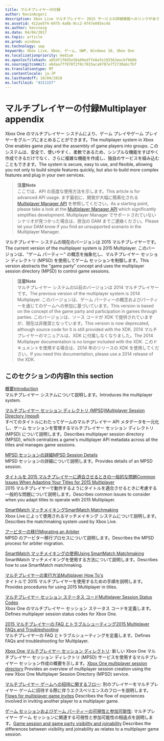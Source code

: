 ```yaml
---
title: マルチプレイヤーの付録
author: KevinAsgari
description: Xbox Live マルチプレイヤー 2015 サービスの詳細情報へのリンクがあります。
ms.assetid: 412ae5f4-6975-4a8b-9cc2-9747e093ec4d
ms.author: kevinasg
ms.date: 04/04/2017
ms.topic: article
ms.prod: windows
ms.technology: uwp
keywords: Xbox Live, Xbox, ゲーム, UWP, Windows 10, Xbox One
ms.localizationpriority: medium
ms.openlocfilehash: a85df1f0d5e58a89edffe8afe192563eecbfb60b
ms.sourcegitcommit: e6daa7ff878f2f0c7015aca9787e7f2730abcfbf
ms.translationtype: MT
ms.contentlocale: ja-JP
ms.lasthandoff: 10/04/2018
ms.locfileid: "4311157"
---
```

# <a name="multiplayer-appendix"></a><span data-ttu-id="509ee-104">マルチプレイヤーの付録</span><span class="sxs-lookup"><span data-stu-id="509ee-104">Multiplayer appendix</span></span>

<span data-ttu-id="509ee-105">Xbox One のマルチプレイヤー システムにより、ゲーム プレイやゲーム プレイヤーをグループにまとめることができます。</span><span class="sxs-lookup"><span data-stu-id="509ee-105">The multiplayer system in Xbox One enables game play and the assembly of game players into groups.</span></span> <span data-ttu-id="509ee-106">このシステムは、安全で、使いやすく、柔軟であるため、シンプルな機能をすばやく作成できるだけでなく、さらに複雑な機能を作成し、独自のサービスを組み込むこともできます。</span><span class="sxs-lookup"><span data-stu-id="509ee-106">The system is secure, easy to use, and flexible, allowing you not only to build simple features quickly, but also to build more complex features and plug in your own services.</span></span>

> **<span data-ttu-id="509ee-107">注意</span><span class="sxs-lookup"><span data-stu-id="509ee-107">Note</span></span>**  
<span data-ttu-id="509ee-108">ここでは、API の高度な使用方法を示します。</span><span class="sxs-lookup"><span data-stu-id="509ee-108">This article is for advanced API usage.</span></span>  <span data-ttu-id="509ee-109">まず最初に、開発が大幅に簡素化される [Multiplayer Manager API](../multiplayer-manager.md) を参照してください。</span><span class="sxs-lookup"><span data-stu-id="509ee-109">As a starting point, please take a look at the [Multiplayer Manager API](../multiplayer-manager.md) which significantly simplifies development.</span></span>  <span data-ttu-id="509ee-110">Multiplayer Manager でサポートされていないシナリオが見つかった場合は、担当の DAM までご連絡ください。</span><span class="sxs-lookup"><span data-stu-id="509ee-110">Please let your DAM know if you find an unsupported scenario in the Multiplayer Manager.</span></span>

<span data-ttu-id="509ee-111">マルチプレイヤー システムの現在のバージョンは 2015 マルチプレイヤーです。</span><span class="sxs-lookup"><span data-stu-id="509ee-111">The current version of the multiplayer system is 2015 Multiplayer.</span></span> <span data-ttu-id="509ee-112">このバージョンは、"ゲーム パーティー" の概念を抽象化し、マルチプレイヤー セッション ディレクトリ (MPSD) を使用してゲーム セッションを制御します。</span><span class="sxs-lookup"><span data-stu-id="509ee-112">This version abstracts the "game party" concept and uses the multiplayer session directory (MPSD) to control game sessions.</span></span>

> **<span data-ttu-id="509ee-113">注意</span><span class="sxs-lookup"><span data-stu-id="509ee-113">Note</span></span>**  
<span data-ttu-id="509ee-114">マルチプレイヤー システムの以前のバージョンは 2014 マルチプレイヤーです。</span><span class="sxs-lookup"><span data-stu-id="509ee-114">The previous version of the multiplayer system is 2014 Multiplayer.</span></span> <span data-ttu-id="509ee-115">このバージョンは、ゲーム パーティーの概念およびパーティーを通じてのゲームへの参加に基づいています。</span><span class="sxs-lookup"><span data-stu-id="509ee-115">This version is based on the concept of the game party and participation in games through parties.</span></span> <span data-ttu-id="509ee-116">このバージョンは、ソース コードが XDK で提供されていますが、現在は非推奨となっています。</span><span class="sxs-lookup"><span data-stu-id="509ee-116">This version is now deprecated, although source code for it is still provided with the XDK.</span></span> <span data-ttu-id="509ee-117">2014 マルチプレイヤーのマニュアルは、XDK に付属しなくなりました。</span><span class="sxs-lookup"><span data-stu-id="509ee-117">The 2014 Multiplayer documentation is no longer included with the XDK.</span></span> <span data-ttu-id="509ee-118">このドキュメントを使用する場合は、2014 年のリリースの XDK を使用してください。</span><span class="sxs-lookup"><span data-stu-id="509ee-118">If you need this documentation, please use a 2014 release of the XDK.</span></span>


## <a name="in-this-section"></a><span data-ttu-id="509ee-119">このセクションの内容</span><span class="sxs-lookup"><span data-stu-id="509ee-119">In this section</span></span>

[<span data-ttu-id="509ee-120">概要</span><span class="sxs-lookup"><span data-stu-id="509ee-120">Introduction</span></span>](introduction-to-the-multiplayer-system.md)  
<span data-ttu-id="509ee-121">マルチプレイヤー システムについて説明します。</span><span class="sxs-lookup"><span data-stu-id="509ee-121">Introduces the multiplayer system.</span></span>

[<span data-ttu-id="509ee-122">マルチプレイヤー セッション ディレクトリ (MPSD)</span><span class="sxs-lookup"><span data-stu-id="509ee-122">Multiplayer Session Directory (mpsd)</span></span>](multiplayer-session-directory.md)  
<span data-ttu-id="509ee-123">すべてのタイトルにわたってゲームのマルチプレイヤー API メタデータを一元化し、ゲーム セッションを管理するマルチプレイヤー セッション ディレクトリ (MPSD) について説明します。</span><span class="sxs-lookup"><span data-stu-id="509ee-123">Describes multiplayer session directory (MPSD), which centralizes a game's multiplayer API metadata across all the titles and manages game sessions.</span></span>

[<span data-ttu-id="509ee-124">MPSD セッションの詳細</span><span class="sxs-lookup"><span data-stu-id="509ee-124">MPSD Session Details</span></span>](mpsd-session-details.md)  
<span data-ttu-id="509ee-125">MPSD セッションの詳細について説明します。</span><span class="sxs-lookup"><span data-stu-id="509ee-125">Provides details of an MPSD session.</span></span>

[<span data-ttu-id="509ee-126">タイトルを 2015 マルチプレイヤーに適合させるときの一般的な問題</span><span class="sxs-lookup"><span data-stu-id="509ee-126">Common Issues When Adapting Your Titles for 2015 Multiplayer</span></span>](common-issues-when-adapting-multiplayer.md)  
<span data-ttu-id="509ee-127">2015 マルチプレイヤーで動作するようにタイトルを適合させるときに考慮する一般的な問題について説明します。</span><span class="sxs-lookup"><span data-stu-id="509ee-127">Describes common issues to consider when you adapt titles to operate with 2015 Multiplayer.</span></span>

[<span data-ttu-id="509ee-128">SmartMatch マッチメイキング</span><span class="sxs-lookup"><span data-stu-id="509ee-128">SmartMatch Matchmaking</span></span>](smartmatch-matchmaking.md)  
<span data-ttu-id="509ee-129">Xbox Live によって使用されるマッチメイキング システムについて説明します。</span><span class="sxs-lookup"><span data-stu-id="509ee-129">Describes the matchmaking system used by Xbox Live.</span></span>

[<span data-ttu-id="509ee-130">アービターの移行</span><span class="sxs-lookup"><span data-stu-id="509ee-130">Migrating an Arbiter</span></span>](migrating-an-arbiter.md)  
<span data-ttu-id="509ee-131">MPSD のアービター移行プロセスについて説明します。</span><span class="sxs-lookup"><span data-stu-id="509ee-131">Describes the MPSD process for arbiter migration.</span></span>

[<span data-ttu-id="509ee-132">SmartMatch マッチメイキングの使用</span><span class="sxs-lookup"><span data-stu-id="509ee-132">Using SmartMatch Matchmaking</span></span>](using-smartmatch-matchmaking.md)  
<span data-ttu-id="509ee-133">SmartMatch マッチメイキングを使用する方法について説明します。</span><span class="sxs-lookup"><span data-stu-id="509ee-133">Describes how to use SmartMatch matchmaking.</span></span>

[<span data-ttu-id="509ee-134">マルチプレイヤーの実行方法</span><span class="sxs-lookup"><span data-stu-id="509ee-134">Multiplayer How To's</span></span>](multiplayer-how-tos.md)  
<span data-ttu-id="509ee-135">タイトルで 2015 マルチプレイヤーを使用するための手順を説明します。</span><span class="sxs-lookup"><span data-stu-id="509ee-135">Provides procedures for using 2015 Multiplayer in titles.</span></span>

[<span data-ttu-id="509ee-136">マルチプレイヤー セッション ステータス コード</span><span class="sxs-lookup"><span data-stu-id="509ee-136">Multiplayer Session Status Codes</span></span>](multiplayer-session-status-codes.md)  
<span data-ttu-id="509ee-137">Xbox One のマルチプレイヤー セッション ステータス コードを定義します。</span><span class="sxs-lookup"><span data-stu-id="509ee-137">Defines multiplayer session status codes for Xbox One.</span></span>

[<span data-ttu-id="509ee-138">2015 マルチプレイヤーの FAQ とトラブルシューティング</span><span class="sxs-lookup"><span data-stu-id="509ee-138">2015 Multiplayer FAQs and Troubleshooting</span></span>](multiplayer-2015-faq.md)  
<span data-ttu-id="509ee-139">マルチプレイヤーの FAQ とトラブルシューティングを定義します。</span><span class="sxs-lookup"><span data-stu-id="509ee-139">Defines FAQs and troubleshooting for Multiplayer.</span></span>

<span data-ttu-id="509ee-140">[Xbox One マルチプレイヤー セッション ディレクトリ](xbox-one-multiplayer-session-directory.md): 新しい Xbox One マルチプレイヤー セッション ディレクトリ (MPSD) サービスを使用するマルチプレイヤー セッション作成の概要を示します。</span><span class="sxs-lookup"><span data-stu-id="509ee-140">[Xbox One multiplayer session directory](xbox-one-multiplayer-session-directory.md) Provides an overview of multiplayer session creation using the new Xbox One Multiplayer Session Directory (MPSD) service.</span></span>

<span data-ttu-id="509ee-141">[マルチプレイヤー ゲームへの招待に関するフロー](flows-for-multiplayer-game-invites.md): 別のプレイヤーをマルチプレイヤー ゲームに招待する際に伴うエクスペリエンスのフローを説明します。</span><span class="sxs-lookup"><span data-stu-id="509ee-141">[Flows for multiplayer game invites](flows-for-multiplayer-game-invites.md) Describes the flow of experiences involved in inviting another player to a multiplayer game.</span></span>

<span data-ttu-id="509ee-142">[ゲーム セッションおよびゲーム パーティーの可視性と参加可能性](game-session-and-game-party-visibility-and-joinability.md): マルチプレイヤー ゲーム セッションに関連する可視性と参加可能性の相違点を説明します。</span><span class="sxs-lookup"><span data-stu-id="509ee-142">[Game session and game party visibility and joinability](game-session-and-game-party-visibility-and-joinability.md) Describes the differences between visibility and joinability as relates to a multiplayer game session.</span></span>
